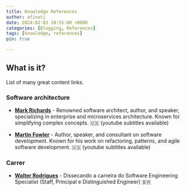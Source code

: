 ```yaml
---
title: Knowledge References
author: afinoti
date: 2024-02-03 10:55:00 +0800
categories: [Blogging, References]
tags: [knowledge, references]
pin: true

---
```


## What is it?

List of many great content links.

### Software architecture


- [**Mark Richards**](https://www.developertoarchitect.com/lessons) - Renowned software architect, author, and speaker, specializing in enterprise and microservices architecture. Known for simplifying complex concepts. 🇺🇸 (youtube subtitles available)

- [**Martin Fowler**](https://martinfowler.com/) - Author, speaker, and consultant on software development. Known for his work on refactoring, patterns, and agile software development. 🇺🇸 (youtube subtitles available)


### Carrer

- [**Walter Rodrigues**](https://www.linkedin.com/pulse/dissecando-carreira-do-software-engineering-staff-e-walter-rodrigues/) - Dissecando a carreira do Software Engineering Specialist (Staff, Principal e Distinguished Engineer) 🇧🇷
